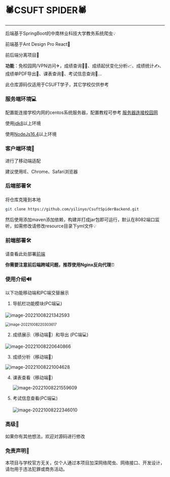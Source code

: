 # 🕷CSUFT SPIDER🕷

------

后端基于SpringBoot的中南林业科技大学教务系统爬虫💡

前端基于Ant Design Pro React🎨

前后端分离项目👑

**功能**：免校园网/VPN访问✈，成绩查询🙋‍♂️、成绩起伏变化分析📈、成绩统计✍、成绩单PDF导出📄、课表查询👀、考试信息查询📜...

此仓库源码仅适用于CSUFT学子，其它学校仅供参考



### 服务端环境💻

配置能连接学校内网的centos系统服务器，配置教程可参考 [服务器连接校园网](https://blog.csdn.net/qq_51725966/article/details/127216999?spm=1001.2014.3001.5502)

使用[jdk8](https://www.oracle.com/java/technologies/javase/javase8-archive-downloads.html)以上环境

使用[NodeJs16.4](https://nodejs.org/en/)以上环境



### 客户端环境📱

进行了移动端适配

建议使用IE、Chrome、Safari浏览器



### 后端部署🛠

将仓库克隆到本地

```bash
git clone https://github.com/yilinyo/CsuftSpiderBackend.git
```

然后使用添加maven添加依赖，构建并打成jar包即可运行，默认在8082端口监听，如需修改请修改resource目录下yml文件💡



### 前端部署🛠

请查看此处部署[前端](https://github.com/yilinyo/CsuftSpiderFront)



**你需要注意前后端跨域问题，推荐使用Nginx反向代理**⏰



### 使用介绍🔊

以下功能移动端和PC端交替展示

1. 导航栏功能模块(PC端💻)

![image-20221008221342593](https://xingqiu-tuchuang-1256524210.cos.ap-shanghai.myqcloud.com/12570/image-20221008221342593.png)



<img src="https://xingqiu-tuchuang-1256524210.cos.ap-shanghai.myqcloud.com/12570/image-20221008220303617.png" alt="image-20221008220303617" style="zoom: 80%;" />

2. 成绩展示（移动端📱）和导出 (PC端💻)

![image-20221008220640866](https://xingqiu-tuchuang-1256524210.cos.ap-shanghai.myqcloud.com/12570/image-20221008220640866.png)

3. 成绩分析（移动端📱）

![image-20221008221004628](https://xingqiu-tuchuang-1256524210.cos.ap-shanghai.myqcloud.com/12570/image-20221008221004628.png)

4. 课表查看（移动端📱）

   ![image-20221008221559609](https://xingqiu-tuchuang-1256524210.cos.ap-shanghai.myqcloud.com/12570/image-20221008221559609.png)

5. 考试信息查看(PC端💻)

   ![image-20221008222346010](https://xingqiu-tuchuang-1256524210.cos.ap-shanghai.myqcloud.com/12570/image-20221008222346010.png)

### 高级🧩

如果你有其他想法，欢迎对源码进行修改

### 免责声明🧱

本项目与学校官方无关，仅个人通过本项目加深网络爬虫、网络接口、开发设计，请勿用于违法犯罪或商务活动。

